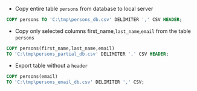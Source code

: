
- Copy entire table <code>persons</code> from database to local server 

```sql
COPY persons TO 'C:\tmp\persons_db.csv' DELIMITER ',' CSV HEADER;
```

- Copy only selected columns <coed>first_name</code>,<code>last_name</code>,<code>email</codE> from the table <code>persons</code>

```sql
COPY persons(first_name,last_name,email) 
TO 'C:\tmp\persons_partial_db.csv' DELIMITER ',' CSV HEADER;
```

- Export table without a <code>header</code>
  
```sql
COPY persons(email) 
TO 'C:\tmp\persons_email_db.csv' DELIMITER ',' CSV;
```
